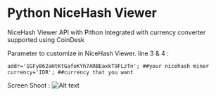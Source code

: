 # Python NiceHash Viewer
NiceHash Viewer API with Pithon Integrated with currency converter supported using CoinDesk

Parameter to customize in NiceHash Viewer. line 3 & 4 :
```
addr='1GFy862aHtKtGafoKYh7ARBEaxkT9FLzTn'; ##your nicehash miner
currency='IDR'; ##currency that you want
```

Screen Shoot :
![Alt text](https://github.com/adityudhna/nicehash/blob/master/NiceHash%20Viewer.png "NiceHash Viewer")
